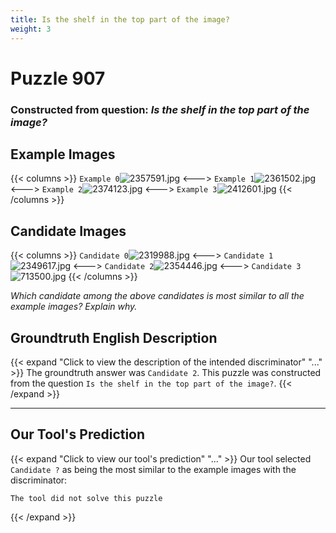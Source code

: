 ```yaml
---
title: Is the shelf in the top part of the image?
weight: 3
---
```


# Puzzle 907
### Constructed from question: _Is the shelf in the top part of the image?_


## Example Images
{{< columns >}}
`Example 0`![2357591.jpg](/gqa_images/2357591.jpg)
<--->
`Example 1`![2361502.jpg](/gqa_images/2361502.jpg)
<--->
`Example 2`![2374123.jpg](/gqa_images/2374123.jpg)
<--->
`Example 3`![2412601.jpg](/gqa_images/2412601.jpg)
{{< /columns >}}

## Candidate Images
{{< columns >}}
`Candidate 0`![2319988.jpg](/gqa_images/2319988.jpg)
<--->
`Candidate 1`![2349617.jpg](/gqa_images/2349617.jpg)
<--->
`Candidate 2`![2354446.jpg](/gqa_images/2354446.jpg)
<--->
`Candidate 3`![713500.jpg](/gqa_images/713500.jpg)
{{< /columns >}}

*Which candidate among the above candidates is most similar to all the example images? Explain why.*

## Groundtruth English Description

{{< expand "Click to view the description of the intended discriminator" "..." >}}
The groundtruth answer was `Candidate 2`. This puzzle was constructed from the question `Is the shelf in the top part of the image?`.
{{< /expand >}}

---

## Our Tool's Prediction

{{< expand "Click to view our tool's prediction" "..." >}}
Our tool selected `Candidate ?` as being the most similar to the example images with the discriminator:
```plaintext
The tool did not solve this puzzle
```
{{< /expand >}}
